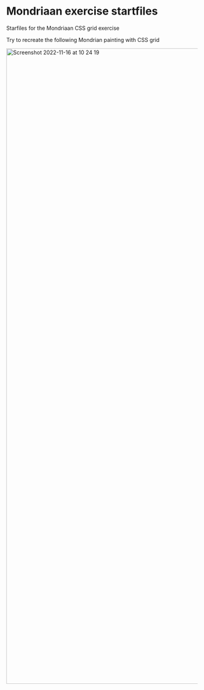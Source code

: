 # Mondriaan exercise startfiles
Starfiles for the Mondriaan CSS grid exercise

Try to recreate the following Mondrian painting with CSS grid

<img width="1671" alt="Screenshot 2022-11-16 at 10 24 19" src="https://user-images.githubusercontent.com/35494911/202163458-75132d61-7820-4cec-91de-67f7a78c53a1.png">

